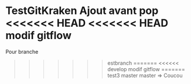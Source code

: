 TestGitKraken
Ajout avant pop
<<<<<<< HEAD
<<<<<<< HEAD
modif gitflow
=======
Pour branche
>>>>>>> estbranch
=======
<<<<<< develop
modif gitflow
=======
test3
>>>>>> master
>>>>>>> master => Coucou
